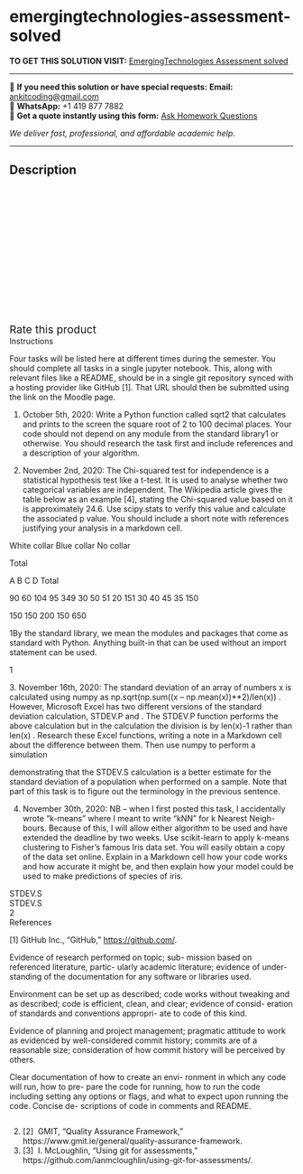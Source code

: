 # emergingtechnologies-assessment-solved
**TO GET THIS SOLUTION VISIT:** [EmergingTechnologies Assessment solved](https://www.ankitcodinghub.com/product/emergingtechnologies-assessment-solved/)


---

📩 **If you need this solution or have special requests:** **Email:** ankitcoding@gmail.com  
📱 **WhatsApp:** +1 419 877 7882  
📄 **Get a quote instantly using this form:** [Ask Homework Questions](https://www.ankitcodinghub.com/services/ask-homework-questions/)

*We deliver fast, professional, and affordable academic help.*

---

<h2>Description</h2>



<div class="kk-star-ratings kksr-auto kksr-align-center kksr-valign-top" data-payload="{&quot;align&quot;:&quot;center&quot;,&quot;id&quot;:&quot;92045&quot;,&quot;slug&quot;:&quot;default&quot;,&quot;valign&quot;:&quot;top&quot;,&quot;ignore&quot;:&quot;&quot;,&quot;reference&quot;:&quot;auto&quot;,&quot;class&quot;:&quot;&quot;,&quot;count&quot;:&quot;0&quot;,&quot;legendonly&quot;:&quot;&quot;,&quot;readonly&quot;:&quot;&quot;,&quot;score&quot;:&quot;0&quot;,&quot;starsonly&quot;:&quot;&quot;,&quot;best&quot;:&quot;5&quot;,&quot;gap&quot;:&quot;4&quot;,&quot;greet&quot;:&quot;Rate this product&quot;,&quot;legend&quot;:&quot;0\/5 - (0 votes)&quot;,&quot;size&quot;:&quot;24&quot;,&quot;title&quot;:&quot;EmergingTechnologies Assessment solved&quot;,&quot;width&quot;:&quot;0&quot;,&quot;_legend&quot;:&quot;{score}\/{best} - ({count} {votes})&quot;,&quot;font_factor&quot;:&quot;1.25&quot;}">

<div class="kksr-stars">

<div class="kksr-stars-inactive">
            <div class="kksr-star" data-star="1" style="padding-right: 4px">


<div class="kksr-icon" style="width: 24px; height: 24px;"></div>
        </div>
            <div class="kksr-star" data-star="2" style="padding-right: 4px">


<div class="kksr-icon" style="width: 24px; height: 24px;"></div>
        </div>
            <div class="kksr-star" data-star="3" style="padding-right: 4px">


<div class="kksr-icon" style="width: 24px; height: 24px;"></div>
        </div>
            <div class="kksr-star" data-star="4" style="padding-right: 4px">


<div class="kksr-icon" style="width: 24px; height: 24px;"></div>
        </div>
            <div class="kksr-star" data-star="5" style="padding-right: 4px">


<div class="kksr-icon" style="width: 24px; height: 24px;"></div>
        </div>
    </div>

<div class="kksr-stars-active" style="width: 0px;">
            <div class="kksr-star" style="padding-right: 4px">


<div class="kksr-icon" style="width: 24px; height: 24px;"></div>
        </div>
            <div class="kksr-star" style="padding-right: 4px">


<div class="kksr-icon" style="width: 24px; height: 24px;"></div>
        </div>
            <div class="kksr-star" style="padding-right: 4px">


<div class="kksr-icon" style="width: 24px; height: 24px;"></div>
        </div>
            <div class="kksr-star" style="padding-right: 4px">


<div class="kksr-icon" style="width: 24px; height: 24px;"></div>
        </div>
            <div class="kksr-star" style="padding-right: 4px">


<div class="kksr-icon" style="width: 24px; height: 24px;"></div>
        </div>
    </div>
</div>


<div class="kksr-legend" style="font-size: 19.2px;">
            <span class="kksr-muted">Rate this product</span>
    </div>
    </div>
<div class="page" title="Page 1">
<div class="layoutArea">
<div class="column">
Instructions

Four tasks will be listed here at different times during the semester. You should complete all tasks in a single jupyter notebook. This, along with relevant files like a README, should be in a single git repository synced with a hosting provider like GitHub [1]. That URL should then be submitted using the link on the Moodle page.

1. October 5th, 2020: Write a Python function called sqrt2 that calculates and prints to the screen the square root of 2 to 100 decimal places. Your code should not depend on any module from the standard library1 or otherwise. You should research the task first and include references and a description of your algorithm.

2. November 2nd, 2020: The Chi-squared test for independence is a statistical hypothesis test like a t-test. It is used to analyse whether two categorical variables are independent. The Wikipedia article gives the table below as an example [4], stating the Chi-squared value based on it is approximately 24.6. Use scipy.stats to verify this value and calculate the associated p value. You should include a short note with references justifying your analysis in a markdown cell.

</div>
</div>
<div class="layoutArea">
<div class="column">
White collar Blue collar No collar

Total

</div>
<div class="column">
A B C D Total

90 60 104 95 349 30 50 51 20 151 30 40 45 35 150

150 150 200 150 650

</div>
</div>
<div class="layoutArea">
<div class="column">
1By the standard library, we mean the modules and packages that come as standard with Python. Anything built-in that can be used without an import statement can be used.

1

</div>
</div>
</div>
<div class="page" title="Page 2">
<div class="layoutArea">
<div class="column">
3. November 16th, 2020: The standard deviation of an array of numbers x is calculated using numpy as np.sqrt(np.sum((x – np.mean(x))**2)/len(x)) . However, Microsoft Excel has two different versions of the standard deviation calculation, STDEV.P and . The STDEV.P function performs the above calculation but in the calculation the division is by len(x)-1 rather than len(x) . Research these Excel functions, writing a note in a Markdown cell about the difference between them. Then use numpy to perform a simulation

demonstrating that the STDEV.S calculation is a better estimate for the standard deviation of a population when performed on a sample. Note that part of this task is to figure out the terminology in the previous sentence.

4. November 30th, 2020: NB – when I first posted this task, I accidentally wrote “k-means” where I meant to write “kNN” for k Nearest Neigh- bours. Because of this, I will allow either algorithm to be used and have extended the deadline by two weeks. Use scikit-learn to apply k-means clustering to Fisher’s famous Iris data set. You will easily obtain a copy of the data set online. Explain in a Markdown cell how your code works and how accurate it might be, and then explain how your model could be used to make predictions of species of iris.

</div>
</div>
<div class="layoutArea">
<div class="column">
STDEV.S

</div>
</div>
<div class="layoutArea">
<div class="column">
STDEV.S

</div>
</div>
<div class="layoutArea">
<div class="column">
2

</div>
</div>
</div>
<div class="page" title="Page 3">
<div class="layoutArea">
<div class="column">
References

[1] GitHub Inc., “GitHub,” https://github.com/.

</div>
<div class="column">
Evidence of research performed on topic; sub- mission based on referenced literature, partic- ularly academic literature; evidence of under- standing of the documentation for any software or libraries used.

Environment can be set up as described; code works without tweaking and as described; code is efficient, clean, and clear; evidence of consid- eration of standards and conventions appropri- ate to code of this kind.

Evidence of planning and project management; pragmatic attitude to work as evidenced by well-considered commit history; commits are of a reasonable size; consideration of how commit history will be perceived by others.

Clear documentation of how to create an envi- ronment in which any code will run, how to pre- pare the code for running, how to run the code including setting any options or flags, and what to expect upon running the code. Concise de- scriptions of code in comments and README.

</div>
</div>
<div class="layoutArea">
<div class="column">
<ol start="2">
<li>[2] &nbsp;GMIT, “Quality Assurance Framework,” https://www.gmit.ie/general/quality-assurance-framework.</li>
<li>[3] &nbsp;I. McLoughlin, “Using git for assessments,” https://github.com/ianmcloughlin/using-git-for-assessments/.</li>
</ol>
</div>
</div>
</div>
